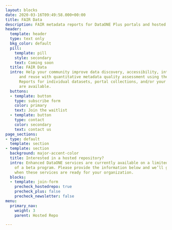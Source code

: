 ```yaml
---
layout: blocks
date: 2020-03-16T09:49:58.000+00:00
title: FAIR Data
description: FAIR metadata reports for DataONE Plus portals and hosted repositories.
header:
  template: header
  type: text only
  bkg_color: default
  pill:
    template: pill
    style: secondary
    text: Coming soon
  title: FAIR Data
  intro: Help your community improve data discovery, accessibility, interoperability,
      and reuse with quantitative metadata quality assessment using the FAIR principles.
      Reports for individual datasets, portal collections, and/or your entire repository
      are available.
  buttons:
  - template: button
    type: subscribe form
    color: primary
    text: Join the waitlist
  - template: button
    type: contact
    color: secondary
    text: contact us
page_sections:
- type: default
  template: section
- template: section
  background: major-accent-color
  title: Interested in a hosted repository?
  intro: Enhanced DataONE services are currently available on a limited basis as part
    of a beta program. Please provide the information below and we’ll get in touch
    when these services are ready for your organization.
  blocks:
  - template: join-form
    precheck_hostedrepo: true
    precheck_plus: false
    precheck_newsletter: false
menu:
  primary_nav:
    weight: 3
    parent: Hosted Repo

---
```

